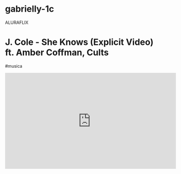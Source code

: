 # gabrielly-1c
<body>


<READER>ALURAFLIX</READER>



<H1>J. Cole - She Knows (Explicit Video) ft. Amber Coffman, Cults</H1>

<P>#musica</P>


<iframe width="560" height="315" src="https://www.youtube.com/embed/jYdaQJzcAcw?si=PSee65BFiIw4buex" title="YouTube video player" frameborder="0" allow="accelerometer; autoplay; clipboard-write; encrypted-media; gyroscope; picture-in-picture; web-share" referrerpolicy="strict-origin-when-cross-origin" allowfullscreen></iframe>

</body>
